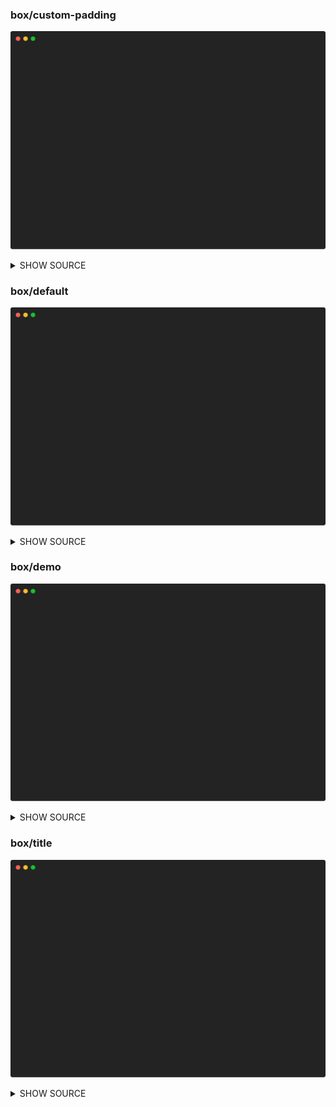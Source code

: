 ### box/custom-padding

![Animation](https://raw.githubusercontent.com/pterm/pterm/master/_examples/box/custom-padding/animation.svg)

<details>

<summary>SHOW SOURCE</summary>

```go
package main

import "github.com/pterm/pterm"

func main() {
	pterm.DefaultBox.
		WithRightPadding(10).
		WithLeftPadding(10).
		WithTopPadding(2).
		WithBottomPadding(2).
		Println("Hello, World!")
}

```

</details>

### box/default

![Animation](https://raw.githubusercontent.com/pterm/pterm/master/_examples/box/default/animation.svg)

<details>

<summary>SHOW SOURCE</summary>

```go
package main

import "github.com/pterm/pterm"

func main() {
	pterm.DefaultBox.Println("Hello, World!")
}

```

</details>

### box/demo

![Animation](https://raw.githubusercontent.com/pterm/pterm/master/_examples/box/demo/animation.svg)

<details>

<summary>SHOW SOURCE</summary>

```go
package main

import "github.com/pterm/pterm"

func main() {
	pterm.Info.Println("This might not be rendered correctly on GitHub,\nbut it will work in a real terminal.\nThis is because GitHub does not use a monospaced font by default for SVGs")

	panel1 := pterm.DefaultBox.Sprint("Lorem ipsum dolor sit amet,\nconsectetur adipiscing elit,\nsed do eiusmod tempor incididunt\nut labore et dolore\nmagna aliqua.")
	panel2 := pterm.DefaultBox.WithTitle("title").Sprint("Ut enim ad minim veniam,\nquis nostrud exercitation\nullamco laboris\nnisi ut aliquip\nex ea commodo\nconsequat.")
	panel3 := pterm.DefaultBox.WithTitle("bottom center title").WithTitleBottomCenter().Sprint("Duis aute irure\ndolor in reprehenderit\nin voluptate velit esse cillum\ndolore eu fugiat\nnulla pariatur.")

	panels, _ := pterm.DefaultPanel.WithPanels(pterm.Panels{
		{{Data: panel1}, {Data: panel2}},
		{{Data: panel3}},
	}).Srender()

	pterm.DefaultBox.WithTitle("Lorem Ipsum").WithTitleBottomRight().WithRightPadding(0).WithBottomPadding(0).Println(panels)
}

```

</details>

### box/title

![Animation](https://raw.githubusercontent.com/pterm/pterm/master/_examples/box/title/animation.svg)

<details>

<summary>SHOW SOURCE</summary>

```go
package main

import "github.com/pterm/pterm"

func main() {
	// Default titled bpx
	paddedBox := pterm.DefaultBox.WithLeftPadding(4).WithRightPadding(4).WithTopPadding(2).WithBottomPadding(2)

	title := pterm.LightRed("I'm a box!")

	box1 := paddedBox.WithTitle(title).Sprint("Hello, World!\n      1")
	box2 := paddedBox.WithTitle(title).WithTitleTopCenter().Sprint("Hello, World!\n      2")
	box3 := paddedBox.WithTitle(title).WithTitleTopRight().Sprint("Hello, World!\n      3")
	box4 := paddedBox.WithTitle(title).WithTitleBottomRight().Sprint("Hello, World!\n      4")
	box5 := paddedBox.WithTitle(title).WithTitleBottomCenter().Sprint("Hello, World!\n      5")
	box6 := paddedBox.WithTitle(title).WithTitleBottomLeft().Sprint("Hello, World!\n      6")
	box7 := paddedBox.WithTitle(title).WithTitleTopLeft().Sprint("Hello, World!\n      7")

	pterm.DefaultPanel.WithPanels([][]pterm.Panel{
		{{box1}, {box2}, {box3}, {box4}},
		{{box5}, {box6}, {box7}},
	}).Render()
}

```

</details>

